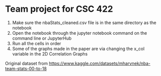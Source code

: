 # Team project for CSC 422

1. Make sure the nbaStats_cleaned.csv file is in the same directory as the notebook
2. Open the notebook through the jupyter notebook command on the command line or JupyterHub
3. Run all the cells in order
4. Some of the graphs made in the paper are via changing the x_col variable in the 2D Correlation Graphs

Original dataset from https://www.kaggle.com/datasets/mharvnek/nba-team-stats-00-to-18

